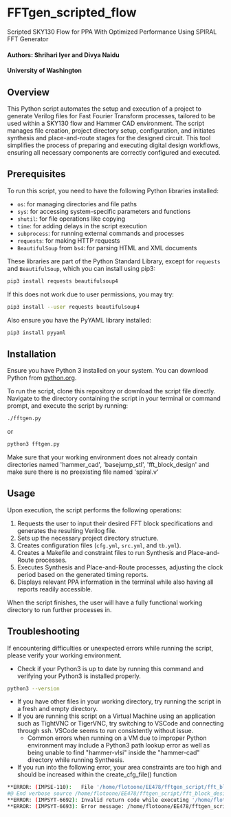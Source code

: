 # FFTgen_scripted_flow
Scripted SKY130 Flow for PPA With Optimized Performance Using SPIRAL FFT Generator


#### Authors: Shrihari Iyer and Divya Naidu
#### University of Washington

## Overview
This Python script automates the setup and execution of a project to generate Verilog files for Fast Fourier Transform processes, tailored to be used within a SKY130 flow and Hammer CAD environment. The script manages file creation, project directory setup, configuration, and initiates synthesis and place-and-route stages for the designed circuit. This tool simplifies the process of preparing and executing digital design workflows, ensuring all necessary components are correctly configured and executed.

## Prerequisites
To run this script, you need to have the following Python libraries installed:
- `os`: for managing directories and file paths
- `sys`: for accessing system-specific parameters and functions
- `shutil`: for file operations like copying
- `time`: for adding delays in the script execution
- `subprocess`: for running external commands and processes
- `requests`: for making HTTP requests
- `BeautifulSoup` from `bs4`: for parsing HTML and XML documents

These libraries are part of the Python Standard Library, except for `requests` and `BeautifulSoup`, which you can install using pip3:

```bash
pip3 install requests beautifulsoup4
```
If this does not work due to user permissions, you may try:
```bash
pip3 install --user requests beautifulsoup4
```

Also ensure you have the PyYAML library installed:

```bash
pip3 install pyyaml
```

## Installation
Ensure you have Python 3 installed on your system. You can download Python from [python.org](https://python.org).

To run the script, clone this repository or download the script file directly. Navigate to the directory containing the script in your terminal or command prompt, and execute the script by running:

```bash
./fftgen.py
```
or
```bash
python3 fftgen.py
```

Make sure that your working environment does not already contain directories named 'hammer_cad', 'basejump_stl', 'fft_block_design' and make sure there is no preexisting file named 'spiral.v'

## Usage
Upon execution, the script performs the following operations:
1. Requests the user to input their desired FFT block specifications and generates the resulting Verilog file.
2. Sets up the necessary project directory structure.
3. Creates configuration files (`cfg.yml`, `src.yml`, and `tb.yml`).
4. Creates a Makefile and constraint files to run Synthesis and Place-and-Route processes.
5. Executes Synthesis and Place-and-Route processes, adjusting the clock period based on the generated timing reports.
6. Displays relevant PPA information in the terminal while also having all reports readily accessible.

When the script finishes, the user will have a fully functional working directory to run further processes in.

## Troubleshooting
If encountering difficulties or unexpected errors while running the script, please verify your working environment.
- Check if your Python3 is up to date by running this command and verifying your Python3 is installed properly.
```bash
python3 --version
```
- If you have other files in your working directory, try running the script in a fresh and empty directory.
- If you are running this script on a Virtual Machine using an application such as TightVNC or TigerVNC, try switching to VSCode and connecting through ssh. VSCode seems to run consistently without issue.
  - Common errors when running on a VM due to improper Python environment may include a Python3 path lookup error as well as being unable to find "hammer-vlsi" inside the "hammer-cad" directory while running Synthesis.
- If you run into the following error, your area constraints are too high and should be increased within the create_cfg_file() function
```bash
**ERROR: (IMPSE-110):   File '/home/flotoone/EE478/fftgen_script/fft_block_design/fftgen/build/par-rundir/par.tcl' line 160: 1.
#@ End verbose source /home/flotoone/EE478/fftgen_script/fft_block_design/fftgen/build/par-rundir/par.tcl
**ERROR: (IMPSYT-6692): Invalid return code while executing '/home/flotoone/EE478/fftgen_script/fft_block_design/fftgen/build/par-rundir/par.tcl' was returned and script processing was stopped. Review the following error in '/home/flotoone/EE478/fftgen_script/fft_block_design/fftgen/build/par-rundir/par.tcl' then restart.
**ERROR: (IMPSYT-6693): Error message: /home/flotoone/EE478/fftgen_script/fft_block_design/fftgen/build/par-rundir/par.tcl: 1.
```
